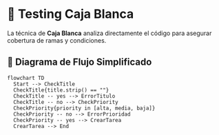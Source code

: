# 🧪 Testing Caja Blanca

La técnica de **Caja Blanca** analiza directamente el código para asegurar cobertura de ramas y condiciones.

## 🔀 Diagrama de Flujo Simplificado
```mermaid
flowchart TD
  Start --> CheckTitle
  CheckTitle{title.strip() == ""}
  CheckTitle -- yes --> ErrorTitulo
  CheckTitle -- no --> CheckPriority
  CheckPriority{priority in [alta, media, baja]}
  CheckPriority -- no --> ErrorPrioridad
  CheckPriority -- yes --> CrearTarea
  CrearTarea --> End
